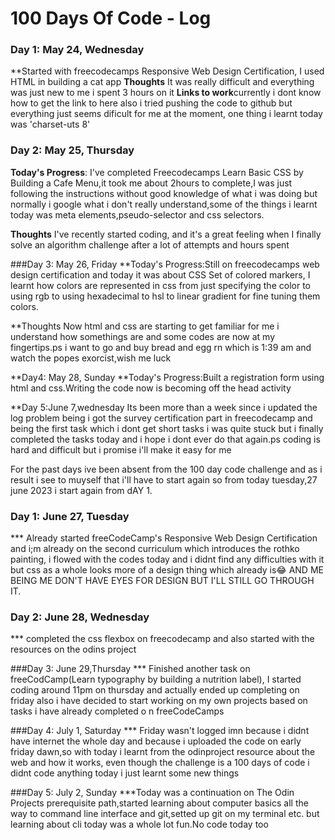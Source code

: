 # 100 Days Of Code - Log

### Day 1: May 24, Wednesday
**Started with freecodecamps Responsive Web Design Certification, I used HTML in building a cat app
**Thoughts** It was really difficult and everything was just new to me i spent 3 hours on it
**Links to work**currently i dont know how to get the link to here also i tried pushing the code to github but everything just seems dificult for me at the moment, one thing i learnt today was 'charset-uts 8'

### Day 2: May 25, Thursday

**Today's Progress**: I've completed Freecodecamps Learn Basic CSS by Building a Cafe Menu,it took me about 2hours to complete,I was just following the instructions without good knowledge of what i was doing but normally i google what i don't really understand,some of the things i learnt today was meta elements,pseudo-selector and css selectors.

**Thoughts** I've recently started coding, and it's a great feeling when I finally solve an algorithm challenge after a lot of attempts and hours spent

###Day 3: May 26, Friday
**Today's Progress:Still on freecodecamps web design certification and today it was about  CSS Set of colored markers, I learnt how colors are represented in css from just specifying the color to using rgb to using hexadecimal to hsl to linear gradient for fine tuning them colors.

**Thoughts Now html and css are starting to get familiar for me i understand how somethings are and some codes are now at my fingertips.ps i want to go and buy bread and egg rn which is 1:39 am and watch the popes exorcist,wish me luck

**Day4: May 28, Sunday
**Today's Progress:Built a registration form using html and css.Writing the code now is becoming off the head activity 

**Day 5:June 7,wednesday
Its been more than a week since i updated the log problem being i got the survey certification part in freecodecamp and being the first task which i dont get short tasks i was quite stuck but i finally completed the tasks today and i hope i dont ever do that again.ps coding is hard and difficult but i promise i'll make it easy for me

For the past days ive been absent from the 100 day code challenge and as i result i see to muyself that i'll have to start again so from today tuesday,27 june 2023 i start again from dAY 1.

### Day 1: June 27, Tuesday
*** Already started freeCodeCamp's Responsive Web Design Certification and i;m already on the second curriculum which introduces the rothko painting, i flowed with the codes today and i didnt find any difficulties with it but css as a whole looks more of a design thing which already is😂 AND ME BEING ME DON'T HAVE EYES FOR DESIGN BUT I'LL STILL GO THROUGH IT.

### Day 2: June 28, Wednesday
*** completed the css flexbox on freecodecamp and also started with the resources on the odins project

###Day 3: June 29,Thursday
*** Finished another task on freeCodCamp(Learn typography by building a nutrition label), I started coding around 11pm on thursday and actually ended up completing on friday also i have decided to start working on my own projects based on tasks i have already completed o n freeCodeCamps 

###Day 4: July 1, Saturday
*** Friday wasn't logged imn because i didnt have internet the whole day and because i uploaded the code on early friday dawn,so with today i learnt from the odinproject resource about the web and how it works, even though the challenge is a 100 days of code i didnt code anything today i just learnt some new things 

###Day 5: July 2, Sunday
***Today was a continuation on The Odin Projects prerequisite path,started learning about computer basics all the way to command line interface and git,setted up git on my terminal etc. but learning about cli today was a whole lot fun.No code today too



